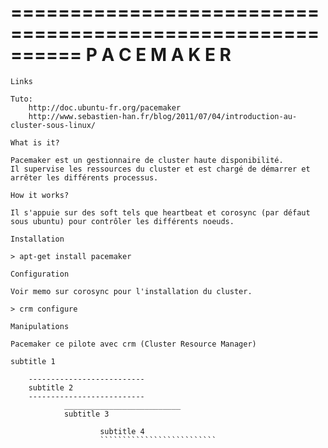 ==========================================================
                    P A C E M A K E R 
==========================================================

~~~~~~~~~~~~~~~~~~~~~~~~~~
Links
~~~~~~~~~~~~~~~~~~~~~~~~~~

    Tuto:
        http://doc.ubuntu-fr.org/pacemaker
        http://www.sebastien-han.fr/blog/2011/07/04/introduction-au-cluster-sous-linux/

~~~~~~~~~~~~~~~~~~~~~~~~~~
What is it?
~~~~~~~~~~~~~~~~~~~~~~~~~~

    Pacemaker est un gestionnaire de cluster haute disponibilité.
    Il supervise les ressources du cluster et est chargé de démarrer et arrêter les différents processus.

~~~~~~~~~~~~~~~~~~~~~~~~~~
How it works?
~~~~~~~~~~~~~~~~~~~~~~~~~~

    Il s'appuie sur des soft tels que heartbeat et corosync (par défaut sous ubuntu) pour contrôler les différents noeuds.

~~~~~~~~~~~~~~~~~~~~~~~~~~
Installation
~~~~~~~~~~~~~~~~~~~~~~~~~~

    > apt-get install pacemaker

~~~~~~~~~~~~~~~~~~~~~~~~~~
Configuration
~~~~~~~~~~~~~~~~~~~~~~~~~~

    Voir memo sur corosync pour l'installation du cluster.

    > crm configure

~~~~~~~~~~~~~~~~~~~~~~~~~~
Manipulations
~~~~~~~~~~~~~~~~~~~~~~~~~~

    Pacemaker ce pilote avec crm (Cluster Resource Manager)

~~~~~~~~~~~~~~~~~~~~~~~~~~
subtitle 1
~~~~~~~~~~~~~~~~~~~~~~~~~~

        --------------------------
        subtitle 2
        --------------------------
                __________________________
                subtitle 3

                        subtitle 4
                        ``````````````````````````
